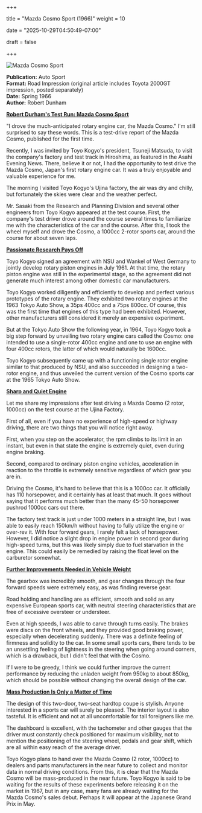 +++



title = "Mazda Cosmo Sport (1966)"
weight = 10


date = "2025-10-29T04:50:49-07:00"



draft = false



+++



![Mazda Cosmo Sport](/images/AS-RI-Mazda-Cosmo-Sport-1966.jpg)



<b>Publication:</b> Auto Sport<br>
<b>Format:</b> Road Impression (original article includes Toyota 2000GT impression, posted separately)<br>
<b>Date:</b> Spring 1966<br>
<b>Author:</b> Robert Dunham



<b><u>Robert Durham's Test Run: Mazda Cosmo Sport</b></u>

"I drove the much-anticipated rotary engine car, the Mazda Cosmo." I'm still surprised to say these words. This is a test-drive report of the Mazda Cosmo, published for the first time. 

Recently, I was invited by Toyo Kogyo's president, Tsuneji Matsuda, to visit the company's factory and test track in Hiroshima, as featured in the Asahi Evening News. There, believe it or not, I had the opportunity to test drive the Mazda Cosmo, Japan's first rotary engine car. It was a truly enjoyable and valuable experience for me.

The morning I visited Toyo Kogyo's Ujina factory, the air was dry and chilly, but fortunately the skies were clear and the weather perfect.

Mr. Sasaki from the Research and Planning Division and several other engineers from Toyo Kogyo appeared at the test course. First, the company's test driver drove around the course several times to familiarize me with the characteristics of the car and the course. After this, I took the wheel myself and drove the Cosmo, a 1000cc 2-rotor sports car, around the course for about seven laps.

<b><u>Passionate Research Pays Off</b></u>

Toyo Kogyo signed an agreement with NSU and Wankel of West Germany to jointly develop rotary piston engines in July 1961. At that time, the rotary piston engine was still in the experimental stage, so the agreement did not generate much interest among other domestic car manufacturers.

Toyo Kogyo worked diligently and efficiently to develop and perfect various prototypes of the rotary engine. They exhibited two rotary engines at the 1963 Tokyo Auto Show, a 35ps 400cc and a 75ps 800cc. Of course, this was the first time that engines of this type had been exhibited. However, other manufacturers still considered it merely an expensive experiment.

But at the Tokyo Auto Show the following year, in 1964, Toyo Kogyo took a big step forward by unveiling two rotary engine cars called the Cosmo: one intended to use a single-rotor 400cc engine and one to use an engine with four 400cc rotors, the latter of which would naturally be 1600cc.

Toyo Kogyo subsequently came up with a functioning single rotor engine similar to that produced by NSU, and also succeeded in designing a two-rotor engine, and thus unveiled the current version of the Cosmo sports car at the 1965 Tokyo Auto Show.

<b><u>Sharp and Quiet Engine</b></u>

Let me share my impressions after test driving a Mazda Cosmo (2 rotor, 1000cc) on the test course at the Ujina Factory.

First of all, even if you have no experience of high-speed or highway driving, there are two things that you will notice right away.

First, when you step on the accelerator, the rpm climbs to its limit in an instant, but even in that state the engine is extremely quiet, even during engine braking.

Second, compared to ordinary piston engine vehicles, acceleration in reaction to the throttle is extremely sensitive regardless of which gear you are in.

Driving the Cosmo, it's hard to believe that this is a 1000cc car. It officially has 110 horsepower, and it certainly has at least that much. It goes without saying that it performs much better than the many 45-50 horsepower pushrod 1000cc cars out there.

The factory test track is just under 1000 meters in a straight line, but I was able to easily reach 150km/h without having to fully utilize the engine or over-rev it. With four forward gears, I rarely felt a lack of horsepower. However, I did notice a slight drop in engine power in second gear during high-speed turns, but this was likely simply due to fuel starvation in the engine. This could easily be remedied by raising the float level on the carburetor somewhat.

<b><u>Further Improvements Needed in Vehicle Weight</b></u>

The gearbox was incredibly smooth, and gear changes through the four forward speeds were extremely easy, as was finding reverse gear.

Road holding and handling are as efficient, smooth and solid as any expensive European sports car, with neutral steering characteristics that are free of excessive oversteer or understeer.

Even at high speeds, I was able to carve through turns easily. The brakes were discs on the front wheels, and they provided good braking power, especially when decelerating suddenly. There was a definite feeling of firmness and solidity to the car. In some small sports cars, there tends to be an unsettling feeling of lightness in the steering when going around corners, which is a drawback, but I didn't feel that with the Cosmo.

If I were to be greedy, I think we could further improve the current performance by reducing the unladen weight from 950kg to about 850kg, which should be possible without changing the overall design of the car.

<b><u>Mass Production Is Only a Matter of Time</b></u>

The design of this two-door, two-seat hardtop coupe is stylish. Anyone interested in a sports car will surely be pleased. The interior layout is also tasteful. It is efficient and not at all uncomfortable for tall foreigners like me.

The dashboard is excellent, with the tachometer and other gauges that the driver must constantly check positioned for maximum visibility, not to mention the positioning of the steering wheel, pedals and gear shift, which are all within easy reach of the average driver.

Toyo Kogyo plans to hand over the Mazda Cosmo (2 rotor, 1000cc) to dealers and parts manufacturers in the near future to collect and monitor data in normal driving conditions. From this, it is clear that the Mazda Cosmo will be mass-produced in the near future. Toyo Kogyo is said to be waiting for the results of these experiments before releasing it on the market in 1967, but in any case, many fans are already waiting for the Mazda Cosmo's sales debut. Perhaps it will appear at the Japanese Grand Prix in May.

